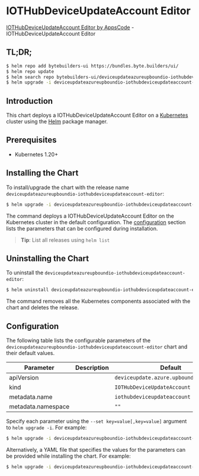 # IOTHubDeviceUpdateAccount Editor

[IOTHubDeviceUpdateAccount Editor by AppsCode](https://byte.builders) - IOTHubDeviceUpdateAccount Editor

## TL;DR;

```bash
$ helm repo add bytebuilders-ui https://bundles.byte.builders/ui/
$ helm repo update
$ helm search repo bytebuilders-ui/deviceupdateazureupboundio-iothubdeviceupdateaccount-editor --version=v0.4.18
$ helm upgrade -i deviceupdateazureupboundio-iothubdeviceupdateaccount-editor bytebuilders-ui/deviceupdateazureupboundio-iothubdeviceupdateaccount-editor -n default --create-namespace --version=v0.4.18
```

## Introduction

This chart deploys a IOTHubDeviceUpdateAccount Editor on a [Kubernetes](http://kubernetes.io) cluster using the [Helm](https://helm.sh) package manager.

## Prerequisites

- Kubernetes 1.20+

## Installing the Chart

To install/upgrade the chart with the release name `deviceupdateazureupboundio-iothubdeviceupdateaccount-editor`:

```bash
$ helm upgrade -i deviceupdateazureupboundio-iothubdeviceupdateaccount-editor bytebuilders-ui/deviceupdateazureupboundio-iothubdeviceupdateaccount-editor -n default --create-namespace --version=v0.4.18
```

The command deploys a IOTHubDeviceUpdateAccount Editor on the Kubernetes cluster in the default configuration. The [configuration](#configuration) section lists the parameters that can be configured during installation.

> **Tip**: List all releases using `helm list`

## Uninstalling the Chart

To uninstall the `deviceupdateazureupboundio-iothubdeviceupdateaccount-editor`:

```bash
$ helm uninstall deviceupdateazureupboundio-iothubdeviceupdateaccount-editor -n default
```

The command removes all the Kubernetes components associated with the chart and deletes the release.

## Configuration

The following table lists the configurable parameters of the `deviceupdateazureupboundio-iothubdeviceupdateaccount-editor` chart and their default values.

|     Parameter      | Description |                      Default                       |
|--------------------|-------------|----------------------------------------------------|
| apiVersion         |             | <code>deviceupdate.azure.upbound.io/v1beta1</code> |
| kind               |             | <code>IOTHubDeviceUpdateAccount</code>             |
| metadata.name      |             | <code>iothubdeviceupdateaccount</code>             |
| metadata.namespace |             | <code>""</code>                                    |


Specify each parameter using the `--set key=value[,key=value]` argument to `helm upgrade -i`. For example:

```bash
$ helm upgrade -i deviceupdateazureupboundio-iothubdeviceupdateaccount-editor bytebuilders-ui/deviceupdateazureupboundio-iothubdeviceupdateaccount-editor -n default --create-namespace --version=v0.4.18 --set apiVersion=deviceupdate.azure.upbound.io/v1beta1
```

Alternatively, a YAML file that specifies the values for the parameters can be provided while
installing the chart. For example:

```bash
$ helm upgrade -i deviceupdateazureupboundio-iothubdeviceupdateaccount-editor bytebuilders-ui/deviceupdateazureupboundio-iothubdeviceupdateaccount-editor -n default --create-namespace --version=v0.4.18 --values values.yaml
```
